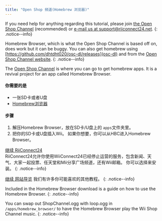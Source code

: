 ```yaml
---
title: "Open Shop 频道(Homebrew 浏览器)"
---
```


If you need help for anything regarding this tutorial, please join [the Open Shop Channel](https://discord.gg/osc) (recommended) or [e-mail us at support@riiconnect24.net](mailto:support@riiconnect24.net).
{: .notice--info}

Homebrew Browser, which is what the Open Shop Channel is based off on, does work but it can be buggy. You can also get homebrew using [https://github.com/dhtdht020/osc-dl/releases](osc-dl) and from the [Open Shop Channel website](https://oscwii.org/).
{: .notice--info}

The [Open Shop Channel](https://oscwii.org/) is where you can go to get homebrew apps. It is a revival project for an app called Homebrew Browser.

#### 你需要的是
* 一张SD卡或者U盘
* [Homebrew浏览器](/assets/files/homebrew_browser_v0.3.9e.zip)

#### 步骤

1. 解压Homebrew Browser，放在SD卡/U盘上的 `apps`文件夹里。
2. 把你的SD卡或U盘插入Wii。 如果你想要，你可以从HBC进入Homebrew Browser。

[继续 RiiConnect24](riiconnect24)<br> RiiConnect24允许你使用WiiConnect24已经停止运营的服务，包含新闻、天气、大家一起投票、任天堂和Mii分享广场频道，还有Wii邮箱。 你可以选择来安装。
{: .notice--info}

[继续 网站导览](site-navigation) 我们有许多你可能喜欢的其他教程。
{: .notice--info}

Included in the Homebrew Browser download is a guide on how to use the Homebrew Browser.
{: .notice--info}

You can swap out ShopChannel.ogg with loop.ogg in `/apps/homebrew_browser/` to have the Homebrew Browser play the Wii Shop Channel music.
{: .notice--info}
